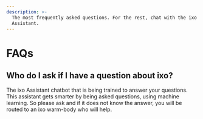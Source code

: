 ```yaml
---
description: >-
  The most frequently asked questions. For the rest, chat with the ixo
  Assistant.
---
```


# FAQs

## Who do I ask if I have a question about ixo?

The ixo Assistant chatbot that is being trained to answer your questions. This assistant gets smarter by being asked questions, using machine learning. So please ask and if it does not know the answer, you will be routed to an ixo warm-body who will help.





